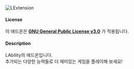 ![LExtension](https://user-images.githubusercontent.com/30228621/147867380-f73b287d-686c-4a92-8c8c-ce585cd729bb.png)
#### License
이 애드온은 [**GNU General Public License v3.0**](https://www.gnu.org/licenses/gpl-3.0.en.html) 가 적용됩니다. 

#### Description
LAbility의 애드온입니다.\
추가되는 다양한 능력들로 더 재미있는 게임을 플레이해 보세요!
